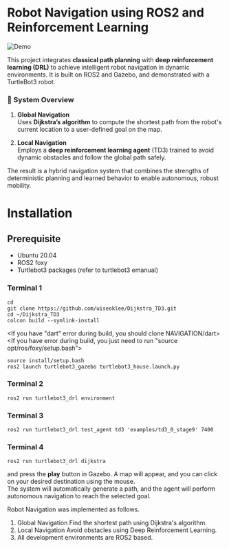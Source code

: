 # Robot Navigation using ROS2 and Reinforcement Learning
![Demo](media/dijkstra_td3.gif)

This project integrates **classical path planning** with **deep reinforcement learning (DRL)** to achieve intelligent robot navigation in dynamic environments. It is built on ROS2 and Gazebo, and demonstrated with a TurtleBot3 robot.

### 🧭 System Overview

1. **Global Navigation**  
   Uses **Dijkstra’s algorithm** to compute the shortest path from the robot's current location to a user-defined goal on the map.

2. **Local Navigation**  
   Employs a **deep reinforcement learning agent** (TD3) trained to avoid dynamic obstacles and follow the global path safely.

The result is a hybrid navigation system that combines the strengths of deterministic planning and learned behavior to enable autonomous, robust mobility.


# Installation
## Prerequisite
- Ubuntu 20.04
- ROS2 foxy
- Turtlebot3 packages (refer to turtlebot3 emanual)

### Terminal 1
```
cd
git clone https://github.com/uiseoklee/Dijkstra_TD3.git
cd ~/Dijkstra_TD3
colcon build --symlink-install
```
<If you have "dart" error during build, you should clone NAVIGATION/dart>
<If you have error during build, you just need to run "source opt/ros/foxy/setup.bash">
```
source install/setup.bash
ros2 launch turtlebot3_gazebo turtlebot3_house.launch.py
```

### Terminal 2
```
ros2 run turtlebot3_drl environment
```

### Terminal 3
```
ros2 run turtlebot3_drl test_agent td3 'examples/td3_0_stage9' 7400
```

### Terminal 4
```
ros2 run turtlebot3_drl dijkstra
```
and press the **play** button in Gazebo.
A map will appear, and you can click on your desired destination using the mouse.  
The system will automatically generate a path, and the agent will perform autonomous navigation to reach the selected goal.


Robot Navigation was implemented as follows. 
1. Global Navigation Find the shortest path using Dijkstra's algorithm.
2. Local Navigation Avoid obstacles using Deep Reinforcement Learning.
3. All development environments are ROS2 based.
